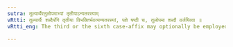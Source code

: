 ```yaml
---
sutra: तुल्यार्थैरतुलोपमाभ्यां तृतीयाऽन्यतरस्याम्
vRtti: तुल्यार्थैः शब्दैर्योगे तृतीया विभक्तिर्भवत्यन्यतरस्यां, पक्षे षष्ठी च, तुलोपमा शब्दौ वर्जयित्वा ॥
vRtti_eng: The third or the sixth case-affix may optionally be employed, when the word is joined with another word meaning 'like to or resemblance'; excepting तुलां and उपमा

---
```

